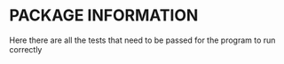 # PACKAGE INFORMATION
Here there are all the tests that need to be passed for the program to run correctly